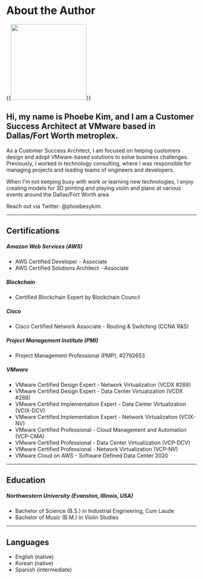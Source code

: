 # About the Author


{{<image src="headshot.jpg" width="200" display="inline-block">}}

## Hi, my name is Phoebe Kim, and I am a Customer Success Architect at VMware based in Dallas/Fort Worth metroplex.

As a Customer Success Architect, I am focused on helping customers design and adopt VMware-based solutions to solve business challenges. Previously, I worked in technology consulting, where I was responsible for managing projects and leading teams of engineers and developers. 

When I'm not keeping busy with work or learning new technologies, I enjoy creating models for 3D printing and playing violin and piano at various events around the Dallas/Fort Worth area. 

Reach out via Twitter: @phoebesykim.

***
## Certifications
##### Amazon Web Services (AWS)
* AWS Certified Developer - Associate
* AWS Certified Solutions Architect - Associate

##### Blockchain
* Certified Blockchain Expert by Blockchain Council

##### Cisco
* Cisco Certified Network Associate - Routing & Switching (CCNA R&S)

##### Project Management Institute (PMI)
* Project Management Professional (PMP), #2792653

##### VMware
* VMware Certified Design Expert - Network Virtualization (VCDX #288)
* VMware Certified Design Expert - Data Center Virtualization (VCDX #288)
* VMware Certified Implementation Expert - Data Center Virtualization (VCIX-DCV)
* VMware Certified Implementation Expert - Network Virtualization (VCIX-NV)
* VMware Certified Professional - Cloud Management and Automation (VCP-CMA)
* VMware Certified Professional - Data Center Virtualization (VCP-DCV)
* VMware Certified Professional - Network Virtualization (VCP-NV)
* VMware Cloud on AWS - Software Defined Data Center 2020

***
## Education
##### Northwestern University (Evanston, Illinois, USA)
* Bachelor of Science (B.S.) in Industrial Engineering, Cum Laude
* Bachelor of Music (B.M.) in Violin Studies

***
## Languages
* English (native)
* Korean (native)
* Spanish (intermediate)
